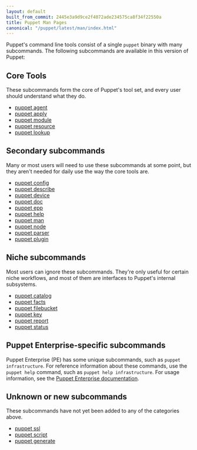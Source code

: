 ```yaml
---
layout: default
built_from_commit: 2445e3a9d9ce2f4072ade234575ca8f34f22550a
title: Puppet Man Pages
canonical: "/puppet/latest/man/index.html"
---
```




Puppet's command line tools consist of a single `puppet` binary with many subcommands. The following subcommands are available in this version of Puppet:

Core Tools
-----

These subcommands form the core of Puppet's tool set, and every user should understand what they do.

- [puppet agent](./agent.html)
- [puppet apply](./apply.html)
- [puppet module](./module.html)
- [puppet resource](./resource.html)
- [puppet lookup](./lookup.html)


Secondary subcommands
-----

Many or most users will need to use these subcommands at some point, but they aren't needed for daily use the way the core tools are.

- [puppet config](./config.html)
- [puppet describe](./describe.html)
- [puppet device](./device.html)
- [puppet doc](./doc.html)
- [puppet epp](./epp.html)
- [puppet help](./help.html)
- [puppet man](./man.html)
- [puppet node](./node.html)
- [puppet parser](./parser.html)
- [puppet plugin](./plugin.html)


Niche subcommands
-----

Most users can ignore these subcommands. They're only useful for certain niche workflows, and most of them are interfaces to Puppet's internal subsystems.

- [puppet catalog](./catalog.html)
- [puppet facts](./facts.html)
- [puppet filebucket](./filebucket.html)
- [puppet key](./key.html)
- [puppet report](./report.html)
- [puppet status](./status.html)


## Puppet Enterprise-specific subcommands

Puppet Enterprise (PE) has some unique subcommands, such as `puppet infrastructure`. For reference information about these commands, use the `puppet help` command, such as `puppet help infrastructure`. For usage information, see the [Puppet Enterprise documentation](https://puppet.com/docs/pe/).

Unknown or new subcommands
-----

These subcommands have not yet been added to any of the categories above.

- [puppet ssl](./ssl.html)
- [puppet script](./script.html)
- [puppet generate](./generate.html)

